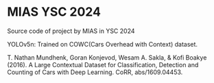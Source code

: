 
# MIAS YSC 2024

Source code of project by MIAS in YSC 2024

YOLOv5n: Trained on COWC(Cars Overhead with Context) dataset.

T. Nathan Mundhenk, Goran Konjevod, Wesam A. Sakla, & Kofi Boakye (2016). A Large Contextual Dataset for Classification, Detection and Counting of Cars with Deep Learning. CoRR, abs/1609.04453.

